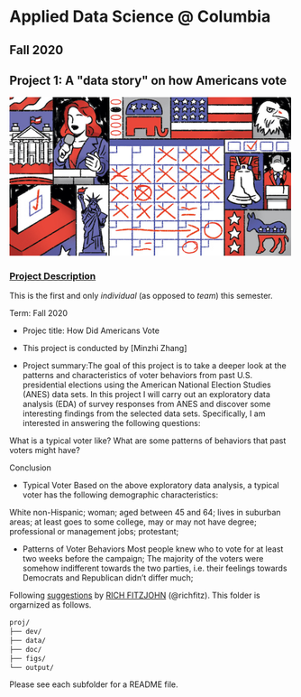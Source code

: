 # Applied Data Science @ Columbia
## Fall 2020
## Project 1: A "data story" on how Americans vote

<img src="figs/title1.jpeg" width="500">

### [Project Description](doc/)
This is the first and only *individual* (as opposed to *team*) this semester. 

Term: Fall 2020

+ Projec title: How Did Americans Vote
+ This project is conducted by [Minzhi Zhang]

+ Project summary:The goal of this project is to take a deeper look at the patterns and characteristics of voter behaviors from past U.S. presidential elections using the American National Election Studies (ANES) data sets. In this project I will carry out an exploratory data analysis (EDA) of survey responses from ANES and discover some interesting findings from the selected data sets. Specifically, I am interested in answering the following questions:

What is a typical voter like?
What are some patterns of behaviors that past voters might have?

Conclusion
+ Typical Voter
Based on the above exploratory data analysis, a typical voter has the following demographic characteristics:

White non-Hispanic;
woman;
aged between 45 and 64;
lives in suburban areas;
at least goes to some college, may or may not have degree;
professional or management jobs;
protestant;

+ Patterns of Voter Behaviors
Most people knew who to vote for at least two weeks before the campaign;
The majority of the voters were somehow indifferent towards the two parties, i.e. their feelings towards Democrats and Republican didn’t differ much;

Following [suggestions](http://nicercode.github.io/blog/2013-04-05-projects/) by [RICH FITZJOHN](http://nicercode.github.io/about/#Team) (@richfitz). This folder is orgarnized as follows.

```
proj/
├── dev/
├── data/
├── doc/
├── figs/
└── output/
```

Please see each subfolder for a README file.
